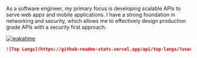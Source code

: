 As a software engineer, my primary focus is developing scalable APIs to serve web apps and mobile applications. I have a strong foundation in networking and security, which allows me to effectively design production grade APIs with a security first approach.


[![wakatime](https://wakatime.com/badge/user/f6526134-0caa-49f4-a565-384bcda66e62.svg)](https://wakatime.com/@f6526134-0caa-49f4-a565-384bcda66e62)


```markdown
![Top Langs](https://github-readme-stats.vercel.app/api/top-langs/?username=6ogunt48&layout=compact)
